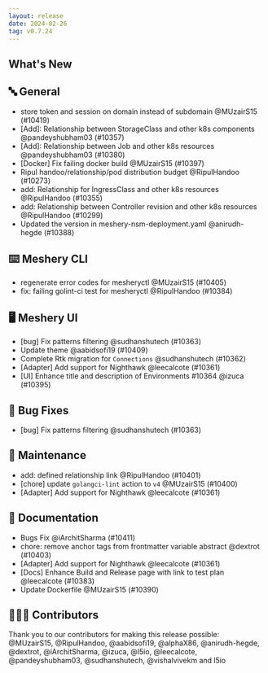 ```yaml
---
layout: release
date: 2024-02-26
tag: v0.7.24
---
```


## What's New
## 🔤 General
- store token and session on domain instead of subdomain @MUzairS15 (#10419)
- [Add]: Relationship between StorageClass and other k8s components @pandeyshubham03 (#10357)
- [Add]: Relationship between Job and other k8s resources @pandeyshubham03 (#10380)
- [Docker] Fix failing docker build @MUzairS15 (#10397)
- Ripul handoo/relationship/pod distribution budget @RipulHandoo (#10273)
- add: Relationship for IngressClass and other k8s resources @RipulHandoo (#10355)
- add: Relationship between Controller revision and other k8s resources @RipulHandoo (#10299)
- Updated the version in meshery-nsm-deployment.yaml @anirudh-hegde (#10388)

## ⌨️ Meshery CLI

- regenerate error codes for mesheryctl @MUzairS15 (#10405)
- fix: failing golint-ci test for mesheryctl @RipulHandoo (#10384)

## 🖥 Meshery UI

- [bug] Fix patterns filtering  @sudhanshutech (#10363)
- Update theme  @aabidsofi19 (#10409)
- Complete Rtk migration for `Connections` @sudhanshutech (#10362)
- [Adapter] Add support for Nighthawk @leecalcote (#10361)
- [UI] Enhance title and description of Environments #10364 @izuca (#10395)

## 🐛 Bug Fixes

- [bug] Fix patterns filtering  @sudhanshutech (#10363)

## 🧰 Maintenance

- add: defined relationship link @RipulHandoo (#10401)
- [chore] update `golangci-lint` action to `v4` @MUzairS15 (#10400)
- [Adapter] Add support for Nighthawk @leecalcote (#10361)

## 📖 Documentation

- Bugs Fix @iArchitSharma (#10411)
- chore: remove anchor tags from frontmatter variable abstract @dextrot (#10403)
- [Adapter] Add support for Nighthawk @leecalcote (#10361)
- [Docs] Enhance Build and Release page with link to test plan @leecalcote (#10383)
- Update Dockerfile @MUzairS15 (#10390)

## 👨🏽‍💻 Contributors

Thank you to our contributors for making this release possible:
@MUzairS15, @RipulHandoo, @aabidsofi19, @alphaX86, @anirudh-hegde, @dextrot, @iArchitSharma, @izuca, @l5io, @leecalcote, @pandeyshubham03, @sudhanshutech, @vishalvivekm and l5io
